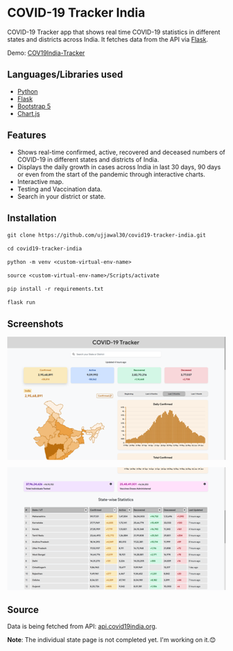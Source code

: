 # COVID-19 Tracker India

COVID-19 Tracker app that shows real time COVID-19 statistics in different states and districts across India. It fetches data from the API via [Flask](https://flask.palletsprojects.com/en/2.0.x/).

Demo: [COV19India-Tracker](https://cov19india-tracker.herokuapp.com/)

## Languages/Libraries used

- [Python](http://python.org/)
- [Flask](https://flask.palletsprojects.com/en/2.0.x/)
- [Bootstrap 5](http://getbootstrap.com/)
- [Chart.js](https://www.chartjs.org/)

## Features

- Shows real-time confirmed, active, recovered and deceased numbers of COVID-19 in different states and districts of India.
- Displays the daily growth in cases across India in last 30 days, 90 days or even from the start of the pandemic through interactive charts.
- Interactive map.
- Testing and Vaccination data.
- Search in your district or state.

## Installation

`git clone https://github.com/ujjawal30/covid19-tracker-india.git`

`cd covid19-tracker-india`

`python -m venv <custom-virtual-env-name>`

`source <custom-virtual-env-name>/Scripts/activate`

`pip install -r requirements.txt`

`flask run`

## Screenshots

![Homepage 1](https://github.com/ujjawal30/covid19-tracker-india/blob/main/screenshots/indexpage1.png)

![Homepage 2](https://github.com/ujjawal30/covid19-tracker-india/blob/main/screenshots/indexpage2.png)

## Source

Data is being fetched from API: [api.covid19india.org](https://api.covid19india.org).

**Note**: The individual state page is not completed yet. I'm working on it.😊
